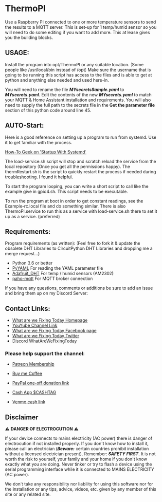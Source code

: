 # ThermoPI
Use a Raspberry PI connected to one or more temperature sensors to send the results to a MQTT server.  This is set-up for 1 temp/humid sensor so you will need to do some editing if you want to add more.  This at lease gives you the building blocks.

## USAGE:
Install the program into opt/ThermoPI or any suitable location. (Some people like /usr/local/bin instead of /opt)  Make sure the username that is going to be running this script has access to the files and is able to get at python and anything else needed and used here-in.

You will need to rename the file ***MYsecretsSample.yaml*** to ***MYsecrets.yaml***.
Edit the contents of the new ***MYsecrets.yaml*** to match your MQTT & Home Assistant installation and requirements.  You will also need to supply the full path to the secrets file in the **Get the parameter file** section of this python code around line 45.

## AUTO-Start:
Here is a good reference on setting up a program to run from systemd. Use it to get familiar with the process.   

[How-To Geek on 'Startup With Systemd'](https://www.howtogeek.com/687970/how-to-run-a-linux-program-at-startup-with-systemd/)

The load-service.sh script will stop and scratch reload the service from the local repository (Once you get all the permissions happy).
The thermRestart.sh is the script to quickly restart the process if needed during troubleshooting.  I found it helpful.

To start the program looping, you can write a short script to call like the example give in gpio4.sh.  This script needs to be executable.

To run the program at boot in order to get constant readings, 
    see the Example-rc.local file and do something similar.
    There is also ThermoPI.service to run this as a service with load-service.sh there to set it up as a service. (preferred)

## Requirements:
Program requirements (as written):  (Feel free to fork it & update the obsolete DHT Libraries to CircuitPython DHT Libraries and dropping me a merge request...)
+ Python 3.6 or better 
+ [PyYAML](https://pypi.org/project/PyYAML/) For reading the YAML parameter file
+ [Adafruit_DHT](https://github.com/adafruit/Adafruit_Python_DHT) For temp / humid sensors (AM2302)
+ [paho-mqtt](https://pypi.org/project/paho-mqtt/) For MQTT broker connection

If you have any questions, comments or additions be sure to add an issue and bring them up on my Discord Server: 

## Contact Links:
* [What are we Fixing Today Homepage](https://www.WhatAreWeFixing.Today/)
* [YouYube Channel Link](https://bit.ly/WhatAreWeFixingTodaysYT)
* [What are we Fixing Today Facebook page](https://bit.ly/WhatAreWeFixingTodayFB)
* [What are we Fixing Today Twitter](https://bit.ly/WhatAreWeFixingTodayTW)
* [Discord WhatAreWeFixingToday](https://discord.gg/Uhmhu3B)

### Please help support the channel:

* [Patreon Membership](https://www.patreon.com/WhatAreWeFixingToday)

* [Buy me Coffee](https://www.buymeacoffee.com/SirGoodenough)
* [PayPal one-off donation link](https://www.paypal.me/SirGoodenough)
* [Cash App \$CASHTAG](https://cash.me/$SirGoodenough)
* [Venmo cash link](https://venmo.com/SirGoodenough)


## Disclaimer

:warning: **DANGER OF ELECTROCUTION** :warning:

If your device connects to mains electricity (AC power) there is danger of electrocution if not installed properly. If you don't know how to install it, please call an electrician (***Beware:*** certain countries prohibit installation without a licensed electrician present). Remember: _**SAFETY FIRST**_. It is not worth the risk to yourself, your family and your home if you don't know exactly what you are doing. Never tinker or try to flash a device using the serial programming interface while it is connected to MAINS ELECTRICITY (AC power).

We don't take any responsibility nor liability for using this software nor for the installation or any tips, advice, videos, etc. given by any member of this site or any related site.
